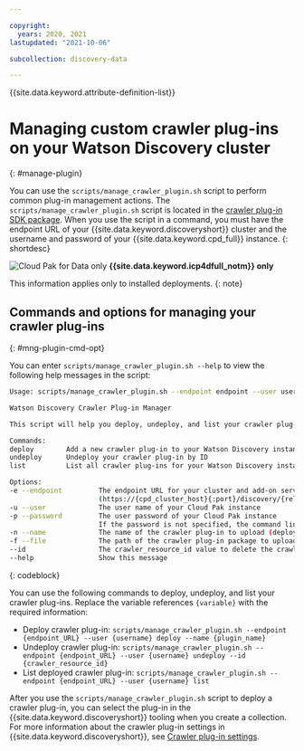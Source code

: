 ```yaml
---

copyright:
  years: 2020, 2021
lastupdated: "2021-10-06"

subcollection: discovery-data

---
```


{{site.data.keyword.attribute-definition-list}}

# Managing custom crawler plug-ins on your Watson Discovery cluster
{: #manage-plugin}

You can use the `scripts/manage_crawler_plugin.sh` script to perform common plug-in management actions. The `scripts/manage_crawler_plugin.sh` script is located in the [crawler plug-in SDK package](/docs/discovery-data?topic=discovery-data-crawler-plugin-build#obtain-sdk). When you use the script in a command, you must have the endpoint URL of your {{site.data.keyword.discoveryshort}} cluster and the username and password of your {{site.data.keyword.cpd_full}} instance.
{: shortdesc}

![Cloud Pak for Data only](images/desktop.png) **{{site.data.keyword.icp4dfull_notm}} only**

This information applies only to installed deployments.
{: note}

## Commands and options for managing your crawler plug-ins
{: #mng-plugin-cmd-opt}

You can enter `scripts/manage_crawler_plugin.sh --help` to view the following help messages in the script:

```sh
Usage: scripts/manage_crawler_plugin.sh --endpoint endpoint --user username [--password password] command

Watson Discovery Crawler Plug-in Manager

This script will help you deploy, undeploy, and list your crawler plug-ins for Watson Discovery.

Commands:
deploy        Add a new crawler plug-in to your Watson Discovery instance
undeploy      Undeploy your crawler plug-in by ID
list          List all crawler plug-ins for your Watson Discovery instance (default)

Options:
-e --endpoint         The endpoint URL for your cluster and add-on service instance
                      (https://{cpd_cluster_host}{:port}/discovery/{release}/instances/{instance_id}/api)
-u --user             The user name of your Cloud Pak instance
-p --password         The user password of your Cloud Pak instance
                      If the password is not specified, the command line prompts to input
-n --name             The name of the crawler plug-in to upload (deploy only)
-f --file             The path of the crawler plug-in package to upload (deploy only)
--id                  The crawler_resource_id value to delete the crawler plug-in (undeploy only)
--help                Show this message
```
{: codeblock}

You can use the following commands to deploy, undeploy, and list your crawler plug-ins. Replace the variable references `{variable}` with the required information:

- Deploy crawler plug-in: `scripts/manage_crawler_plugin.sh --endpoint {endpoint_URL} --user {username} deploy --name {plugin_name}`
- Undeploy crawler plug-in: `scripts/manage_crawler_plugin.sh --endpoint {endpoint_URL} --user {username} undeploy --id {crawler_resource_id}`
- List deployed crawler plug-in: `scripts/manage_crawler_plugin.sh --endpoint {endpoint_URL} --user {username} list`

After you use the `scripts/manage_crawler_plugin.sh` script to deploy a crawler plug-in, you can select the plug-in in the {{site.data.keyword.discoveryshort}} tooling when you create a collection. For more information about the crawler plug-in settings in {{site.data.keyword.discoveryshort}}, see [Crawler plug-in settings](/docs/discovery-data?topic=discovery-data-collection-types#plugin-settings).

